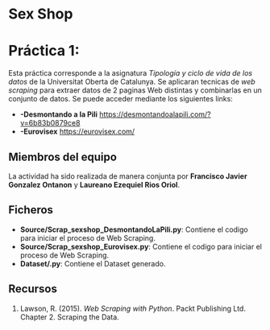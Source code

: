 # Sex Shop
# Práctica 1: 
Esta práctica corresponde a la asignatura _Tipología y ciclo de vida de los datos_ de la Universitat Oberta de Catalunya. Se aplicaran tecnicas de _web scraping_ para extraer datos de 2 paginas Web distintas y combinarlas en un conjunto de datos.
Se puede acceder mediante los siguientes links: 
* **-Desmontando a la Pili** https://desmontandoalapili.com/?v=6b83b0879ce8
* **-Eurovisex** https://eurovisex.com/

## Miembros del equipo

La actividad ha sido realizada de manera conjunta por **Francisco Javier Gonzalez Ontanon** y **Laureano Ezequiel Rios Oriol**.

## Ficheros

* **Source/Scrap_sexshop_DesmontandoLaPili.py**: Contiene el codigo para iniciar el proceso de Web Scraping.
* **Source/Scrap_sexshop_Eurovisex.py**: Contiene el codigo para iniciar el proceso de Web Scraping.
* **Dataset/.py**: Contiene el Dataset generado.

## Recursos

1. Lawson, R. (2015). _Web Scraping with Python_. Packt Publishing Ltd. Chapter 2. Scraping the Data.
